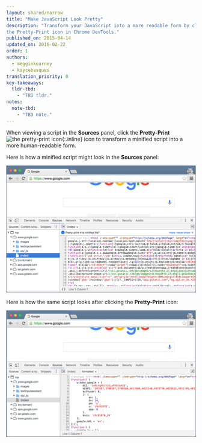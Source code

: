 ```yaml
---
layout: shared/narrow
title: "Make JavaScript Look Pretty"
description: "Transform your JavaScript into a more readable form by clicking 
the Pretty-Print icon in Chrome DevTools."
published_on: 2015-04-14
updated_on: 2016-02-22
order: 1
authors:
  - megginkearney
  - kaycebasques
translation_priority: 0
key-takeaways:
  tldr-tbd:
    - "TBD tldr."
notes:
  note-tbd:
    - "TBD note."
---
```


When viewing a script in the **Sources** panel, click the **Pretty-Print**
![the pretty-print icon](imgs/prettyprint-icon.png){:.inline} 
icon to transform a minified script into a more human-readable form.

Here is how a minified script might look in the **Sources** panel:

![a minified script](imgs/pretty-print-off.jpg)

Here is how the same script looks after clicking the **Pretty-Print** icon:

![a minified script after pretty print](imgs/pretty-print-on.jpg)
